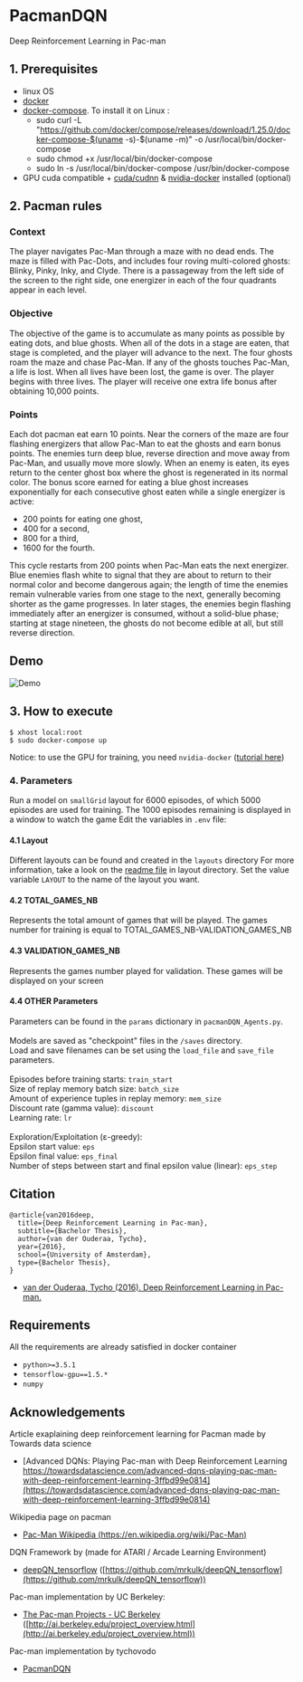 # PacmanDQN
Deep Reinforcement Learning in Pac-man

## 1. Prerequisites
* linux OS
* [docker](https://runnable.com/docker/install-docker-on-linux)
* [docker-compose](https://docs.docker.com/compose/install/). To install it on Linux :
    * sudo curl -L "https://github.com/docker/compose/releases/download/1.25.0/docker-compose-$(uname -s)-$(uname -m)" -o /usr/local/bin/docker-compose
    * sudo chmod +x /usr/local/bin/docker-compose
    * sudo ln -s /usr/local/bin/docker-compose /usr/bin/docker-compose
* GPU cuda compatible + [cuda/cudnn](https://towardsdatascience.com/tensorflow-gpu-installation-made-easy-use-conda-instead-of-pip-52e5249374bc)
 & [nvidia-docker](https://github.com/NVIDIA/nvidia-docker) installed (optional)


## 2. Pacman rules
### Context
The player navigates Pac-Man through a maze with no dead ends. The maze is filled with Pac-Dots, and includes four roving multi-colored ghosts: Blinky, Pinky, Inky, and Clyde. There is a passageway from the left side of the screen to the right side, one energizer in each of the four quadrants appear in each level.
### Objective
The objective of the game is to accumulate as many points as possible by eating dots, and blue ghosts. When all of the dots in a stage are eaten, that stage is completed, and the player will advance to the next. The four ghosts roam the maze and chase Pac-Man. If any of the ghosts touches Pac-Man, a life is lost. When all lives have been lost, the game is over. The player begins with three lives. The player will receive one extra life bonus after obtaining 10,000 points.
### Points
Each dot pacman eat earn 10 points.
Near the corners of the maze are four flashing energizers that allow Pac-Man to eat the ghosts and earn bonus points. The enemies turn deep blue, reverse direction and move away from Pac-Man, and usually move more slowly. When an enemy is eaten, its eyes return to the center ghost box where the ghost is regenerated in its normal color.
 The bonus score earned for eating a blue ghost increases exponentially for each consecutive ghost eaten while a single energizer is active: 
* 200 points for eating one ghost, 
* 400 for a second, 
* 800 for a third, 
* 1600 for the fourth. 

This cycle restarts from 200 points when Pac-Man eats the next energizer. 
Blue enemies flash white to signal that they are about to return to their normal color and become dangerous again; 
the length of time the enemies remain vulnerable varies from one stage to the next, generally becoming shorter as the game progresses. 
In later stages, the enemies begin flashing immediately after an energizer is consumed, without a solid-blue phase; 
starting at stage nineteen, the ghosts do not become edible at all, but still reverse direction. 

## Demo

![Demo](videos/PacmanDQN_wingif.gif)

## 3. How to execute

```
$ xhost local:root
$ sudo docker-compose up
```
Notice: to use the GPU for training, you need `nvidia-docker` ([tutorial here](https://github.com/NVIDIA/nvidia-docker)) 

### 4. Parameters
Run a model on `smallGrid` layout for 6000 episodes, of which 5000 episodes
are used for training. The 1000 episodes remaining is displayed in a window to watch the game
Edit the variables in `.env` file:

#### 4.1 Layout
Different layouts can be found and created in the `layouts` directory
For more information, take a look on the [readme file](layouts/README.md) in layout directory.
Set the value variable `LAYOUT` to the name of the layout you want. 

#### 4.2 TOTAL_GAMES_NB
Represents the total amount of games that will be played.
The games number for training is equal to TOTAL_GAMES_NB-VALIDATION_GAMES_NB

#### 4.3 VALIDATION_GAMES_NB
Represents the games number played for validation.
These games will be displayed on your screen

#### 4.4 OTHER Parameters

Parameters can be found in the `params` dictionary in `pacmanDQN_Agents.py`. <br />
 <br />
Models are saved as "checkpoint" files in the `/saves` directory. <br />
Load and save filenames can be set using the `load_file` and `save_file` parameters. <br />
 <br />
Episodes before training starts: `train_start` <br />
Size of replay memory batch size: `batch_size` <br />
Amount of experience tuples in replay memory: `mem_size` <br />
Discount rate (gamma value): `discount` <br />
Learning rate: `lr` <br />
 <br />
Exploration/Exploitation (ε-greedy): <br />
Epsilon start value: `eps` <br />
Epsilon final value: `eps_final` <br />
Number of steps between start and final epsilon value (linear): `eps_step` <br />

## Citation

```
@article{van2016deep,
  title={Deep Reinforcement Learning in Pac-man},
  subtitle={Bachelor Thesis},
  author={van der Ouderaa, Tycho},
  year={2016},
  school={University of Amsterdam},
  type={Bachelor Thesis},
}

```

* [van der Ouderaa, Tycho (2016). Deep Reinforcement Learning in Pac-man.](https://moodle.umons.ac.be/pluginfile.php/404484/mod_folder/content/0/Pacman_DQN.pdf)

## Requirements

All the requirements are already satisfied in docker container
- `python>=3.5.1`
- `tensorflow-gpu==1.5.*`
- `numpy`

## Acknowledgements

Article exaplaining deep reinforcement learning for Pacman made by Towards data science
* [Advanced DQNs: Playing Pac-man with Deep Reinforcement Learning https://towardsdatascience.com/advanced-dqns-playing-pac-man-with-deep-reinforcement-learning-3ffbd99e0814](https://towardsdatascience.com/advanced-dqns-playing-pac-man-with-deep-reinforcement-learning-3ffbd99e0814)

Wikipedia page on pacman
* [Pac-Man Wikipedia (https://en.wikipedia.org/wiki/Pac-Man)](https://en.wikipedia.org/wiki/Pac-Man)

DQN Framework by  (made for ATARI / Arcade Learning Environment)
* [deepQN_tensorflow](https://github.com/mrkulk/deepQN_tensorflow) ([https://github.com/mrkulk/deepQN_tensorflow](https://github.com/mrkulk/deepQN_tensorflow))

Pac-man implementation by UC Berkeley:
* [The Pac-man Projects - UC Berkeley](http://ai.berkeley.edu/project_overview.html) ([http://ai.berkeley.edu/project_overview.html](http://ai.berkeley.edu/project_overview.html))

Pac-man implementation by tychovodo
* [PacmanDQN](https://github.com/tychovdo/PacmanDQN)